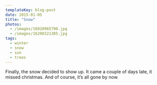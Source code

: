 ```yaml
---
templateKey: blog-post
date: 2015-01-05
title: "Snow"
photos:
  - /images/16020965790.jpg
  - /images/16208321385.jpg
tags:
  - winter
  - snow
  - sun
  - trees
---
```


Finally, the snow decided to show up. It came a couple of days late, it missed christmas. And of course, it’s all gone by now.
